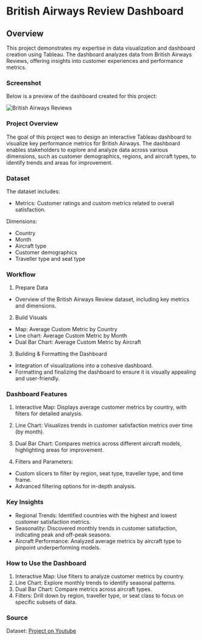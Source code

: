 # British Airways Review Dashboard

## Overview

This project demonstrates my expertise in data visualization and dashboard creation using Tableau. The dashboard analyzes data from British Airways Reviews, offering insights into customer experiences and performance metrics.

### Screenshot

Below is a preview of the dashboard created for this project:

![British Airways Reviews](https://github.com/user-attachments/assets/896a3e2d-8de3-4d98-ae8c-f844d3cf8130)

### Project Overview

The goal of this project was to design an interactive Tableau dashboard to visualize key performance metrics for British Airways. The dashboard enables stakeholders to explore and analyze data across various dimensions, such as customer demographics, regions, and aircraft types, to identify trends and areas for improvement.

### Dataset

The dataset includes:
- Metrics: Customer ratings and custom metrics related to overall satisfaction.

Dimensions:
- Country
- Month
- Aircraft type
- Customer demographics
- Traveller type and seat type

### Workflow

1. Prepare Data
- Overview of the British Airways Review dataset, including key metrics and dimensions.

2. Build Visuals
- Map: Average Custom Metric by Country
- Line chart: Average Custom Metric by Month
- Dual Bar Chart: Average Custom Metric by Aircraft

3. Building & Formatting the Dashboard
- Integration of visualizations into a cohesive dashboard.
- Formatting and finalizing the dashboard to ensure it is visually appealing and user-friendly.

### Dashboard Features

1. Interactive Map: Displays average customer metrics by country, with filters for detailed analysis.

2. Line Chart: Visualizes trends in customer satisfaction metrics over time (by month).

3. Dual Bar Chart: Compares metrics across different aircraft models, highlighting areas for improvement.

4. Filters and Parameters:
- Custom slicers to filter by region, seat type, traveller type, and time frame.
- Advanced filtering options for in-depth analysis.

### Key Insights

- Regional Trends: Identified countries with the highest and lowest customer satisfaction metrics.
- Seasonality: Discovered monthly trends in customer satisfaction, indicating peak and off-peak seasons.
- Aircraft Performance: Analyzed average metrics by aircraft type to pinpoint underperforming models.

### How to Use the Dashboard

1. Interactive Map: Use filters to analyze customer metrics by country.
2. Line Chart: Explore monthly trends to identify seasonal patterns.
3. Dual Bar Chart: Compare metrics across aircraft types.
4. Filters: Drill down by region, traveller type, or seat class to focus on specific subsets of data.

### Source

Dataset: [Project on Youtube](https://youtu.be/KlAKAarfLRQ?si=X4WUmEJn39xvXCIf)
